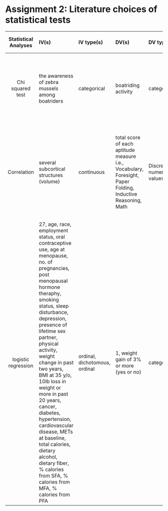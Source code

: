 # Assignment 2: Literature choices of statistical tests

| **Statistical Analyses** |  **IV(s)**  |  **IV type(s)** |  **DV(s)**  |  **DV type(s)**  |  **Control Var** | **Control Var type**  | **Question to be answered** | **_H0_** | **alpha** | **link to paper**| 
|:----------:|:----------|:------------|:-------------|:-------------|:------------|:------------- |:------------------|:----:|:-------:|:-------|
Chi squared test   | the awareness of zebra mussels among boatriders | categorical | boatriding activity | categorical | Lake Mead | Discrete | investigate the association between the boating activity type and the awareness of zebra mussels | Little or no association beteen boating activity type and the awareness of the zebra mussels | 0.05 | https://journals.plos.org/plosone/article?id=10.1371/journal.pone.0188709#abstract0 |
Correlation | several subcortical structures (volume) | continuous | total score of each aptitude measure i.e., Vocabulary, Foresight, Paper Folding, Inductive Reasoning, Math | Discrete numerical values | 1. Age 2. Sex | 1. Age (continuous -> 16-29) 2.Sex (Discrete) | subcortical brain structural correlates of several broad aptitudes including Math, Vocabulary, Foresight, Paper Folding, and Inductive Reasoning | hypothesize that subcortical structure volumes would be associated with better performance across all measures of aptitude. | p = 0.05 | https://journals.plos.org/plosone/article?id=10.1371/journal.pone.0089425 |
logistic regression| 27, age, race, employment status, oral contraceptive use, age at menopause, no. of pregnancies, post menopausal hormone theraphy, smoking status, sleep disturbance, depression, presence of lifetime sex partner, physical activity, weight change in past two years, BMI at 35 y/o, 10lb loss in weight or more in past 20 years, cancer, diabetes, hypertension, cardiovascular disease, METs at baseline, total calories, dietary alcohol, dietary fiber, % calories from SFA, % calories from MFA, % calories from PFA | ordinal, dichotomous, ordinal | 1, weight gain of 3% or more (yes or no)| categorical | 3, age group (50-79), post-menopausal, plan to live in area of clinic for at least 3 years | categorical | What variables lead to higher risk of weight gain among menopausal women | CART analysis results and recorded results are not from the same population   | 0.05 | [Risk Profiles for Weight Gain among Postmenopausal Women](https://journals.plos.org/plosone/article?id=10.1371/journal.pone.0121430) |


